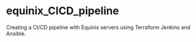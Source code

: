 # equinix_CICD_pipeline
Creating a CI/CD pipeline with Equinix servers using Terraform Jenkins and Ansible.
